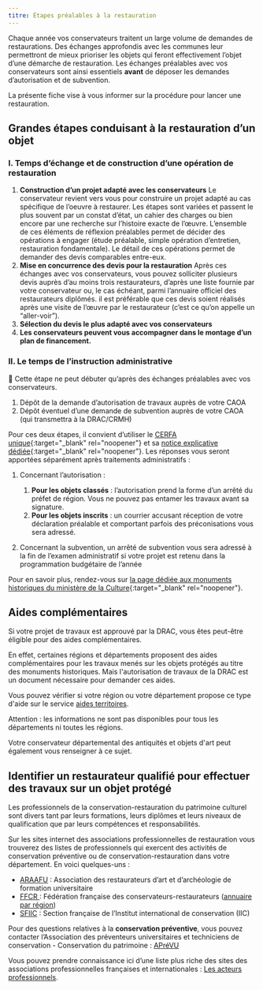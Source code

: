 ```yaml
---
titre: Étapes préalables à la restauration
---
```


Chaque année vos conservateurs traitent un large volume de demandes de restaurations. Des échanges approfondis avec les communes leur permettront de mieux prioriser les objets qui feront effectivement l’objet d’une démarche de restauration. Les échanges préalables avec vos conservateurs sont ainsi essentiels **avant** de déposer les demandes d’autorisation et de subvention.

La présente fiche vise à vous informer sur la procédure pour lancer une restauration.

## Grandes étapes conduisant à la restauration d’un objet

### I. Temps d’échange et de construction d’une opération de restauration

1. **Construction d’un projet adapté avec les conservateurs**
  Le conservateur revient vers vous pour construire un projet adapté au cas spécifique de l’oeuvre à restaurer. Les étapes sont variées et passent le plus souvent par un constat d’état, un cahier des charges ou bien encore par une recherche sur l’histoire exacte de l’œuvre. L’ensemble de ces éléments de réflexion préalables permet de décider des opérations à engager (étude préalable, simple opération d’entretien, restauration fondamentale). Le détail de ces opérations permet de demander des devis comparables entre-eux.
2. **Mise en concurrence des devis pour la restauration**
  Après ces échanges avec vos conservateurs, vous pouvez solliciter plusieurs devis auprès d’au moins trois restaurateurs, d’après une liste fournie par votre conservateur ou, le cas échéant, parmi l’annuaire officiel des restaurateurs diplômés. il est préférable que ces devis soient réalisés après une visite de l’œuvre par le restaurateur (c’est ce qu’on appelle un “aller-voir”).
3. **Sélection du devis le plus adapté avec vos conservateurs**
4. **Les conservateurs peuvent vous accompagner dans le montage d’un plan de financement.**

### II. Le temps de l’instruction administrative

🚨 Cette étape ne peut débuter qu’après des échanges préalables avec vos conservateurs.

1. Dépôt de la demande d’autorisation de travaux auprès de votre CAOA
2. Dépôt éventuel d’une demande de subvention auprès de votre CAOA (qui transmettra à la DRAC/CRMH)

Pour ces deux étapes, il convient d’utiliser le [CERFA unique](https://www.formulaires.service-public.fr/gf/cerfa_15459.do){:target="_blank" rel="noopener"} et sa [notice explicative dédiée](https://www.formulaires.service-public.fr/gf/getNotice.do?cerfaNotice=52040&cerfaFormulaire=15459){:target="_blank" rel="noopener"}. Les réponses vous seront apportées séparément après traitements administratifs :

1. Concernant l’autorisation :

   1. **Pour les objets classés** : l’autorisation prend la forme d’un arrêté du préfet de région. Vous ne pouvez pas entamer les travaux avant sa signature.
   2. **Pour les objets inscrits** : un courrier accusant réception de votre déclaration préalable et comportant parfois des préconisations vous sera adressé.
2. Concernant la subvention, un arrêté de subvention vous sera adressé à la fin de l’examen administratif si votre projet est retenu dans la programmation budgétaire de l’année

Pour en savoir plus, rendez-vous sur [la page dédiée aux monuments historiques du ministère de la Culture](https://www.culture.gouv.fr/Thematiques/Monuments-Sites/Monuments-historiques-sites-patrimoniaux/Les-monuments-historiques){:target="_blank" rel="noopener"}.

## Aides complémentaires

Si votre projet de travaux est approuvé par la DRAC, vous êtes peut-être éligible pour des aides complémentaires.

En effet, certaines régions et départements proposent des aides complémentaires pour les travaux menés sur les objets protégés au titre des monuments historiques. Mais l'autorisation de travaux de la DRAC est un document nécessaire pour demander ces aides.

Vous pouvez vérifier si votre région ou votre département propose ce type d'aide sur le service [aides territoires](https://aides-territoires.beta.gouv.fr/portails/patrimoinemobilier/).

Attention : les informations ne sont pas disponibles pour tous les départements ni toutes les régions.

Votre conservateur départemental des antiquités et objets d'art peut également vous renseigner à ce sujet.

## Identifier un restaurateur qualifié pour effectuer des travaux sur un objet protégé

Les professionnels de la conservation-restauration du patrimoine culturel sont divers tant par leurs formations, leurs diplômes et leurs niveaux de qualification que par leurs compétences et responsabilités. 

Sur les sites internet des associations professionnelles de restauration vous trouverez des listes de professionnels qui exercent des activités de conservation préventive ou de conservation-restauration dans votre département. En voici quelques-uns :

* [ARAAFU](http://araafu.com/) : Association des restaurateurs d’art et d’archéologie de formation universitaire
* [FFCR ](https://ffcr.fr/liste-par-regions): Fédération française des conservateurs-restaurateurs ([annuaire par région](https://ffcr.fr/liste-par-regions))
* [SFIIC](https://sfiic.com/) : Section française de l’Institut international de conservation (IIC)

Pour des questions relatives à la **conservation préventive**, vous pouvez contacter l’Association des préventeurs universitaires et techniciens de conservation - Conservation du patrimoine : [APréVU](https://aprevu.com/)

Vous pouvez prendre connaissance ici d’une liste plus riche des sites des associations professionnelles françaises et internationales : [Les acteurs professionnels](https://www.culture.gouv.fr/Thematiques/Conservation-restauration/Acteurs-et-Formations/Les-acteurs-professionnels).
